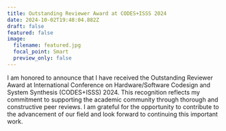 ```yaml
---
title: Outstanding Reviewer Award at CODES+ISSS 2024
date: 2024-10-02T19:48:04.882Z
draft: false
featured: false
image:
  filename: featured.jpg
  focal_point: Smart
  preview_only: false
---
```

I am honored to announce that I have received the Outstanding Reviewer Award at International Conference on Hardware/Software Codesign and System Synthesis (CODES+ISSS) 2024. This recognition reflects my commitment to supporting the academic community through thorough and constructive peer reviews. I am grateful for the opportunity to contribute to the advancement of our field and look forward to continuing this important work.